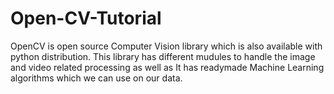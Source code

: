 # Open-CV-Tutorial
OpenCV is open source Computer Vision library which is also available with python distribution. This library has different mudules to handle the image and video related processing as well as It has readymade Machine Learning algorithms which we can use on our data.
